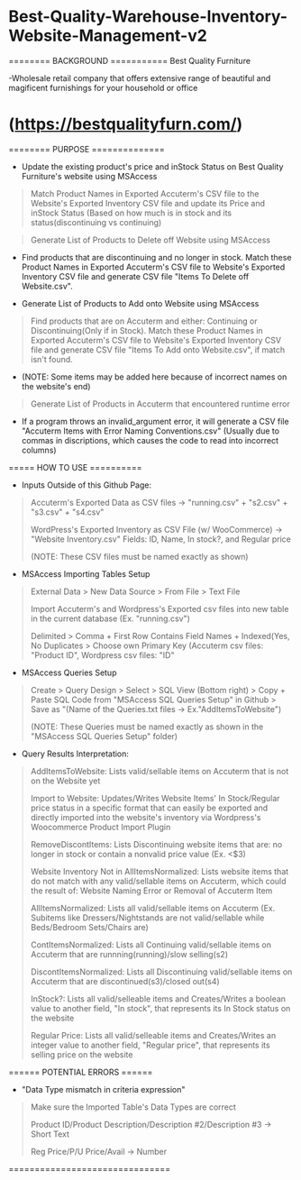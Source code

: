 # Best-Quality-Warehouse-Inventory-Website-Management-v2

======== BACKGROUND ===========
Best Quality Furniture

-Wholesale retail company that offers extensive range of beautiful and magificent furnishings for your household or office

(https://bestqualityfurn.com/)
===============================

======== PURPOSE ==============
- Update the existing product's price and inStock Status on Best Quality Furniture's website using MSAccess
> Match Product Names in Exported Accuterm's CSV file to the Website's Exported Inventory CSV file and update its Price and
inStock Status (Based on how much is in stock and its status(discontinuing vs continuing)

> Generate List of Products to Delete off Website using MSAccess
- Find products that are discontinuing and no longer in stock. Match these Product Names in Exported Accuterm's CSV file to 
Website's Exported Inventory CSV file and generate CSV file "Items To Delete off Website.csv".

- Generate List of Products to Add onto Website using MSAccess
> Find products that are on Accuterm and either: Continuing or Discontinuing(Only if in Stock). Match these Product Names in 
Exported Accuterm's CSV file to Website's Exported Inventory CSV file and generate CSV file "Items To Add onto
Website.csv", if match isn't found.
- (NOTE: Some items may be added here because of incorrect names on the website's end)

> Generate List of Products in Accuterm that encountered runtime error
- If a program throws an invalid_argument error, it will generate a CSV file "Accuterm Items with Error Naming Conventions.csv"
(Usually due to commas in discriptions, which causes the code to read into incorrect columns)


===== HOW TO USE ==========
- Inputs Outside of this Github Page:
> Accuterm's Exported Data as CSV files -> "running.csv" + "s2.csv" + "s3.csv" + "s4.csv"
>
> WordPress's Exported Inventory as CSV File (w/ WooCommerce) -> "Website Inventory.csv"
> Fields: ID, Name, In stock?, and Regular price
> 
> (NOTE: These CSV files must be named exactly as shown)

- MSAccess Importing Tables Setup
> External Data > New Data Source > From File > Text File
> 
> Import Accuterm's and Wordpress's Exported csv files into new table in the current database (Ex. "running.csv")
> 
> Delimited > Comma + First Row Contains Field Names + Indexed(Yes, No Duplicates > Choose own Primary Key (Accuterm csv files: "Product ID", Wordpress csv files: "ID"
> 
- MSAccess Queries Setup
> Create > Query Design > Select > SQL View (Bottom right) > Copy + Paste SQL Code from "MSAccess SQL Queries Setup" in Github > Save as "(Name of the Queries.txt files -> Ex."AddItemsToWebsite")
>
> (NOTE: These Queries must be named exactly as shown in the "MSAccess SQL Queries Setup" folder)

- Query Results Interpretation: 
> AddItemsToWebsite: Lists valid/sellable items on Accuterm that is not on the Website yet
>
> Import to Website: Updates/Writes Website Items' In Stock/Regular price status in a specific format that can easily be exported and directly imported into the website's inventory via Wordpress's Woocommerce Product Import Plugin
>
> RemoveDiscontItems: Lists Discontinuing website items that are: no longer in stock or contain a nonvalid price value (Ex. <$3)
>
> Website Inventory Not in AllItemsNormalized: Lists website items that do not match with any valid/sellable items on Accuterm, which could the result of: Website Naming Error or Removal of Accuterm Item
>
> AllItemsNormalized: Lists all valid/sellable items on Accuterm (Ex. Subitems like Dressers/Nightstands are not valid/sellable while Beds/Bedroom Sets/Chairs are)
>
> ContItemsNormalized: Lists all Continuing valid/sellable items on Accuterm that are runnning(running)/slow selling(s2)
>
> DiscontItemsNormalized: Lists all Discontinuing valid/sellable items on Accuterm that are discontinued(s3)/closed out(s4)
>
> InStock?: Lists all valid/selleable items and Creates/Writes a boolean value to another field, "In stock", that represents its In Stock status on the website
>
> Regular Price: Lists all valid/selleable items and Creates/Writes an integer value to another field, "Regular price", that represents its selling price on the website

====== POTENTIAL ERRORS ======
- "Data Type mismatch in criteria expression"
> Make sure the Imported Table's Data Types are correct
> 
> Product ID/Product Description/Description #2/Description #3 -> Short Text
> 
> Reg Price/P/U Price/Avail -> Number

===============================
